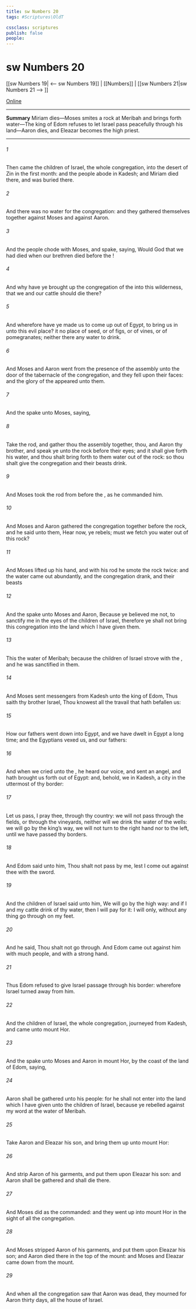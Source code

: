 ```yaml
---
title: sw Numbers 20
tags: #Scriptures\OldT

cssclass: scriptures
publish: false
people:
---
```


# sw Numbers 20
[[sw Numbers 19| <-- sw Numbers 19]] | [[Numbers]] | [[sw Numbers 21|sw Numbers 21 --> ]]

[Online](https://churchofjesuschrist.org/study/scriptures/ot/num/20?lang=eng)

---
__Summary__
Miriam dies—Moses smites a rock at Meribah and brings forth water—The king of Edom refuses to let Israel pass peacefully through his land—Aaron dies, and Eleazar becomes the high priest.

---
###### 1 
Then came the children of Israel,  the whole congregation, into the desert of Zin in the first month: and the people abode in Kadesh; and Miriam died there, and was buried there.

###### 2 
And there was no water for the congregation: and they gathered themselves together against Moses and against Aaron.

###### 3 
And the people chode with Moses, and spake, saying, Would God that we had died when our brethren died before the !

###### 4 
And why have ye brought up the congregation of the  into this wilderness, that we and our cattle should die there?

###### 5 
And wherefore have ye made us to come up out of Egypt, to bring us in unto this evil place? it  no place of seed, or of figs, or of vines, or of pomegranates; neither  there any water to drink.

###### 6 
And Moses and Aaron went from the presence of the assembly unto the door of the tabernacle of the congregation, and they fell upon their faces: and the glory of the  appeared unto them.

###### 7 
And the  spake unto Moses, saying,

###### 8 
Take the rod, and gather thou the assembly together, thou, and Aaron thy brother, and speak ye unto the rock before their eyes; and it shall give forth his water, and thou shalt bring forth to them water out of the rock: so thou shalt give the congregation and their beasts drink.

###### 9 
And Moses took the rod from before the , as he commanded him.

###### 10 
And Moses and Aaron gathered the congregation together before the rock, and he said unto them, Hear now, ye rebels; must we fetch you water out of this rock?

###### 11 
And Moses lifted up his hand, and with his rod he smote the rock twice: and the water came out abundantly, and the congregation drank, and their beasts 

###### 12 
And the  spake unto Moses and Aaron, Because ye believed me not, to sanctify me in the eyes of the children of Israel, therefore ye shall not bring this congregation into the land which I have given them.

###### 13 
This  the water of Meribah; because the children of Israel strove with the , and he was sanctified in them.

###### 14 
And Moses sent messengers from Kadesh unto the king of Edom, Thus saith thy brother Israel, Thou knowest all the travail that hath befallen us:

###### 15 
How our fathers went down into Egypt, and we have dwelt in Egypt a long time; and the Egyptians vexed us, and our fathers:

###### 16 
And when we cried unto the , he heard our voice, and sent an angel, and hath brought us forth out of Egypt: and, behold, we  in Kadesh, a city in the uttermost of thy border:

###### 17 
Let us pass, I pray thee, through thy country: we will not pass through the fields, or through the vineyards, neither will we drink  the water of the wells: we will go by the king’s  way, we will not turn to the right hand nor to the left, until we have passed thy borders.

###### 18 
And Edom said unto him, Thou shalt not pass by me, lest I come out against thee with the sword.

###### 19 
And the children of Israel said unto him, We will go by the high way: and if I and my cattle drink of thy water, then I will pay for it: I will only, without  any thing  go through on my feet.

###### 20 
And he said, Thou shalt not go through. And Edom came out against him with much people, and with a strong hand.

###### 21 
Thus Edom refused to give Israel passage through his border: wherefore Israel turned away from him.

###### 22 
And the children of Israel,  the whole congregation, journeyed from Kadesh, and came unto mount Hor.

###### 23 
And the  spake unto Moses and Aaron in mount Hor, by the coast of the land of Edom, saying,

###### 24 
Aaron shall be gathered unto his people: for he shall not enter into the land which I have given unto the children of Israel, because ye rebelled against my word at the water of Meribah.

###### 25 
Take Aaron and Eleazar his son, and bring them up unto mount Hor:

###### 26 
And strip Aaron of his garments, and put them upon Eleazar his son: and Aaron shall be gathered  and shall die there.

###### 27 
And Moses did as the  commanded: and they went up into mount Hor in the sight of all the congregation.

###### 28 
And Moses stripped Aaron of his garments, and put them upon Eleazar his son; and Aaron died there in the top of the mount: and Moses and Eleazar came down from the mount.

###### 29 
And when all the congregation saw that Aaron was dead, they mourned for Aaron thirty days,  all the house of Israel.

